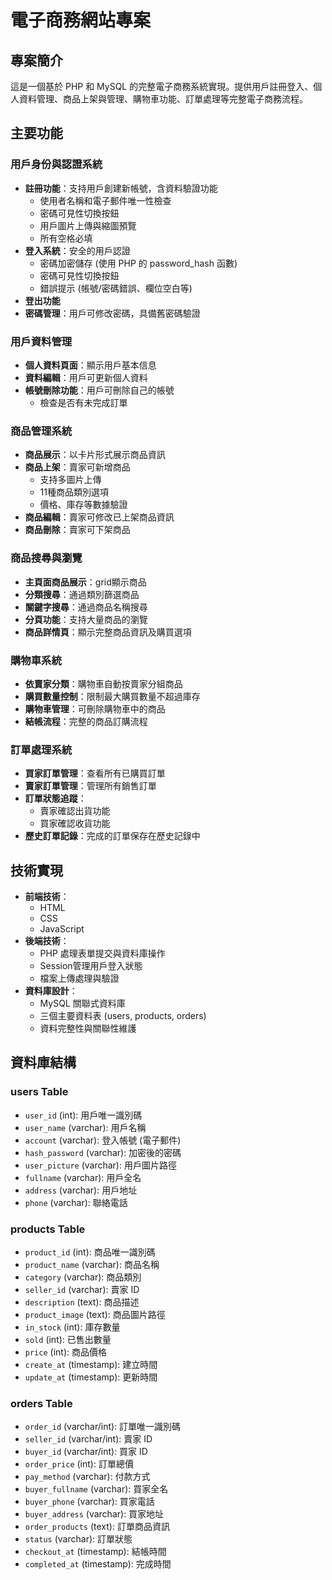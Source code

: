 # 電子商務網站專案

## 專案簡介
這是一個基於 PHP 和 MySQL 的完整電子商務系統實現。提供用戶註冊登入、個人資料管理、商品上架與管理、購物車功能、訂單處理等完整電子商務流程。

## 主要功能

### 用戶身份與認證系統
- **註冊功能**：支持用戶創建新帳號，含資料驗證功能
  - 使用者名稱和電子郵件唯一性檢查
  - 密碼可見性切換按鈕
  - 用戶圖片上傳與縮圖預覽
  - 所有空格必填
- **登入系統**：安全的用戶認證
  - 密碼加密儲存 (使用 PHP 的 password_hash 函數)
  - 密碼可見性切換按鈕
  - 錯誤提示 (帳號/密碼錯誤、欄位空白等)
- **登出功能**
- **密碼管理**：用戶可修改密碼，具備舊密碼驗證

### 用戶資料管理
- **個人資料頁面**：顯示用戶基本信息
- **資料編輯**：用戶可更新個人資料
- **帳號刪除功能**：用戶可刪除自己的帳號
  - 檢查是否有未完成訂單

### 商品管理系統
- **商品展示**：以卡片形式展示商品資訊
- **商品上架**：賣家可新增商品
  - 支持多圖片上傳
  - 11種商品類別選項
  - 價格、庫存等數據驗證
- **商品編輯**：賣家可修改已上架商品資訊
- **商品刪除**：賣家可下架商品

### 商品搜尋與瀏覽
- **主頁面商品展示**：grid顯示商品
- **分類搜尋**：通過類別篩選商品
- **關鍵字搜尋**：通過商品名稱搜尋
- **分頁功能**：支持大量商品的瀏覽
- **商品詳情頁**：顯示完整商品資訊及購買選項

### 購物車系統
- **依賣家分類**：購物車自動按賣家分組商品
- **購買數量控制**：限制最大購買數量不超過庫存
- **購物車管理**：可刪除購物車中的商品
- **結帳流程**：完整的商品訂購流程

### 訂單處理系統
- **買家訂單管理**：查看所有已購買訂單
- **賣家訂單管理**：管理所有銷售訂單
- **訂單狀態追蹤**：
  - 賣家確認出貨功能
  - 買家確認收貨功能
- **歷史訂單記錄**：完成的訂單保存在歷史記錄中

## 技術實現
- **前端技術**：
  - HTML
  - CSS
  - JavaScript
- **後端技術**：
  - PHP 處理表單提交與資料庫操作
  - Session管理用戶登入狀態
  - 檔案上傳處理與驗證
- **資料庫設計**：
  - MySQL 關聯式資料庫
  - 三個主要資料表 (users, products, orders)
  - 資料完整性與關聯性維護

## 資料庫結構

### users Table
- `user_id` (int): 用戶唯一識別碼
- `user_name` (varchar): 用戶名稱
- `account` (varchar): 登入帳號 (電子郵件)
- `hash_password` (varchar): 加密後的密碼
- `user_picture` (varchar): 用戶圖片路徑
- `fullname` (varchar): 用戶全名
- `address` (varchar): 用戶地址
- `phone` (varchar): 聯絡電話

### products Table
- `product_id` (int): 商品唯一識別碼
- `product_name` (varchar): 商品名稱
- `category` (varchar): 商品類別
- `seller_id` (varchar): 賣家 ID
- `description` (text): 商品描述
- `product_image` (text): 商品圖片路徑
- `in_stock` (int): 庫存數量
- `sold` (int): 已售出數量
- `price` (int): 商品價格
- `create_at` (timestamp): 建立時間
- `update_at` (timestamp): 更新時間

### orders Table
- `order_id` (varchar/int): 訂單唯一識別碼
- `seller_id` (varchar/int): 賣家 ID
- `buyer_id` (varchar/int): 買家 ID
- `order_price` (int): 訂單總價
- `pay_method` (varchar): 付款方式
- `buyer_fullname` (varchar): 買家全名
- `buyer_phone` (varchar): 買家電話
- `buyer_address` (varchar): 買家地址
- `order_products` (text): 訂單商品資訊
- `status` (varchar): 訂單狀態
- `checkout_at` (timestamp): 結帳時間
- `completed_at` (timestamp): 完成時間


